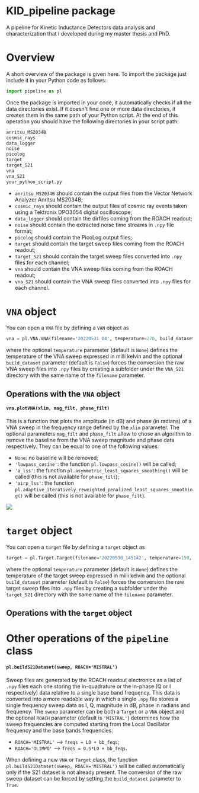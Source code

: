 # KID_pipeline package
A pipeline for Kinetic Inductance Detectors data analysis and characterization that I developed during my master thesis and PhD.

# Overview
A short overview of the package is given here. To import the package just include it in your Python code as follows:

```Python
import pipeline as pl
```
Once the package is imported in your code, it automatically checks if all the data directories exist. If it doesn't find one or more data directories, it creates them in the same path of your Python script. At the end of this operation you should have the following directories in your script path:

```sh
anritsu_MS2034B
cosmic_rays
data_logger
noise
picolog
target
target_S21
vna
vna_S21
your_python_script.py
```

- `anritsu_MS2034B` should contain the output files from the Vector Network Analyzer Anritsu MS2034B;
- `cosmic_rays` should contain the output files of cosmic ray events taken using a Tektronix DPO3054 digital oscilloscope;
- `data_logger` should contain the dirfiles coming from the ROACH readout;
- `noise` should contain the extracted noise time streams in `.npy` file format;
- `picolog` should contain the PicoLog output files;
- `target` should contain the target sweep files coming from the ROACH readout;
- `target_S21` should contain the target sweep files converted into `.npy` files for each channel;
- `vna` should contain the VNA sweep files coming from the ROACH readout;
- `vna_S21` should contain the VNA sweep files converted into `.npy` files for each channel.



# `VNA` object

You can open a `VNA` file by defining a `VAN` object as

```Python
vna = pl.VNA.VNA(filename='20220531_04', temperature=270, build_dataset=True)
```
where the optional `temperature` parameter (default is `None`) defines the temperature of the VNA sweep expressed in milli kelvin and the optional `build_dataset` parameter (default is `False`) forces the conversion the raw VNA sweep files into `.npy` files by creating a subfolder under the `VNA_S21` directory with the same name of the `filename` parameter.

## Operations with the `VNA` object
#### `vna.plotVNA(xlim, mag_filt, phase_filt)` <br>
This is a function that plots the amplitude (in dB) and phase (in radians) of a VNA sweep in the frequency range defined by the `xlim` parameter. The optional parameters `mag_filt` and `phase_filt` allow to chose an algorithm to remove the baseline from the VNA sweep magnitude and phase data respectively. They can be equal to one of the following values:
- `None`: no baseline will be removed;
- `'lowpass_cosine'`: the function `pl.lowpass_cosine()` will be called;
- `'a_lss'`: the function `pl.asymmetric_least_squares_smoothing()` will be called (this is not available for `phase_filt`);
- `'airp_lss'`: the function `pl.adaptive_iteratively_reweighted_penalized_least_squares_smoothing()` will be called (this is not available for `phase_filt`).

<image src="images/vna_plot.pdf"/>


# `target` object

You can open a `target` file by defining a `target` object as

```Python
target = pl.Target.Target(filename='20220530_145142', temperature=150, build_dataset=True)
```
where the optional `temperature` parameter (default is `None`) defines the temperature of the target sweep expressed in milli kelvin and the optional `build_dataset` parameter (default is `False`) forces the conversion the raw target sweep files into `.npy` files by creating a subfolder under the `target_S21` directory with the same name of the `filename` parameter.

## Operations with the `target` object



# Other operations of the `pipeline` class
#### `pl.buildS21Dataset(sweep, ROACH='MISTRAL')` <br>
Sweep files are generated by the ROACH readout electronics as a list of `.npy` files each one storing the in-quadrature or the in-phase (Q or I respectively) data relative to a single base band frequency. This data is converted into a more readable way in which a single `.npy` file stores a single frequency sweep data as I, Q, magnitude in dB, phase in radians and frequency. The `sweep` parameter can be both a `Target` or a `VNA` object and the optional `ROACH` parameter (default is `'MISTRAL'`) determines how the sweep frequencies are computed starting from the Local Oscillator frequency and the base bands frequencies:
- `ROACH='MISTRAL'` --> `freqs = LO + bb_feqs`;
- `ROACH='OLIMPO'` --> `freqs = 0.5*LO + bb_feqs`.

When defining a new `VNA` or `Target` class, the function ```pl.buildS21Dataset(sweep, ROACH='MISTRAL')``` will be called automatically only if the S21 dataset is not already present. The conversion of the raw sweep dataset can be forced by setting the `build_dataset` parameter to `True`.
